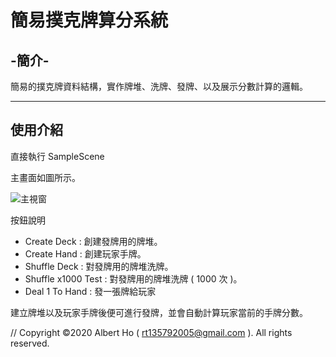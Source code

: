 # 簡易撲克牌算分系統

## -簡介-
簡易的撲克牌資料結構，實作牌堆、洗牌、發牌、以及展示分數計算的邏輯。

---

## 使用介紹
直接執行 SampleScene

主畫面如圖所示。

![主視窗](https://i.ibb.co/LhWtbKB/DemoPNG.png)

按鈕說明

- Create Deck : 創建發牌用的牌堆。
- Create Hand : 創建玩家手牌。
- Shuffle Deck : 對發牌用的牌堆洗牌。
- Shuffle x1000 Test : 對發牌用的牌堆洗牌 ( 1000 次 )。
- Deal 1 To Hand : 發一張牌給玩家

建立牌堆以及玩家手牌後便可進行發牌，並會自動計算玩家當前的手牌分數。


// Copyright ©2020 Albert Ho ( rt135792005@gmail.com ). All rights reserved.
